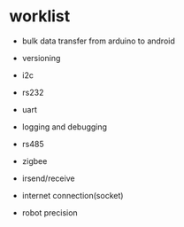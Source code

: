 # worklist #

  * bulk data transfer from arduino to android
  * versioning

  * i2c
  * rs232
  * uart
  * logging and debugging
  * rs485
  * zigbee
  * irsend/receive
  * internet connection(socket)
  * robot precision